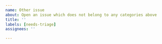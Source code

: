 ```yaml
---
name: Other issue
about: Open an issue which does not belong to any categories above
title: ''
labels: [needs-triage]
assignees: ''

---
```

<!-- Please, provide a clear and concise description of what the problem is below: -->